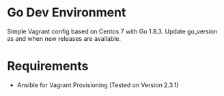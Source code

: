 # Go Dev Environment

Simple Vagrant config based on Centos 7 with Go 1.8.3.
Update go_version as and when new releases are available.

# Requirements
- Ansible for Vagrant Provisioning (Tested on Version 2.3.1)



